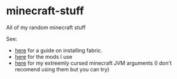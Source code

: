 # minecraft-stuff

All of my random minecraft stuff

See:

- [here](https://github.com/xX-poggers-Xx/minecraft-stuff/blob/main/Installing-Fabric.md) for a guide on installing fabric.
- [here](https://github.com/xX-poggers-Xx/minecraft-stuff/blob/main/Mod%20Recommendations.md) for the mods I use
- [here](https://github.com/xX-poggers-Xx/minecraft-stuff/blob/main/JVM%20agruments.md) for my extreemly cursed minecraft JVM arguments (I don't recomend using them but you can try)
